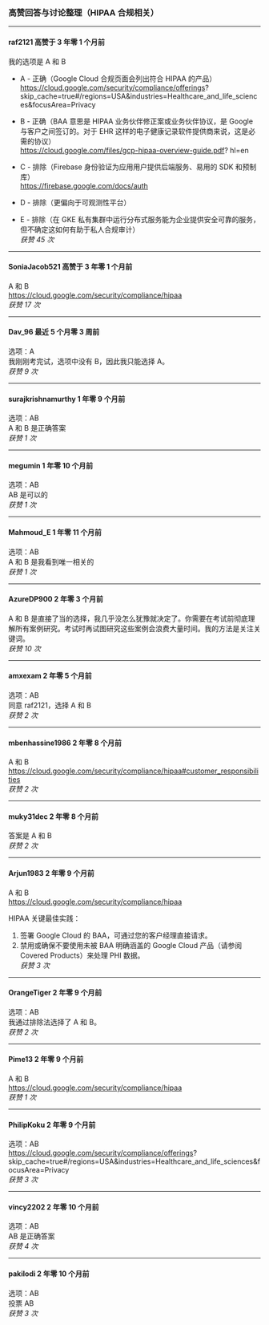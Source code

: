 ### 高赞回答与讨论整理（HIPAA 合规相关）

---

#### raf2121 高赞于 3 年零 1 个月前    
我的选项是 A 和 B  

- A - 正确（Google Cloud 合规页面会列出符合 HIPAA 的产品）  
  https://cloud.google.com/security/compliance/offerings?   skip_cache=true#/regions=USA&industries=Healthcare_and_life_sciences&focusArea=Privacy  

- B - 正确（BAA 意思是 HIPAA 业务伙伴修正案或业务伙伴协议，是 Google 与客户之间签订的。对于 EHR 这样的电子健康记录软件提供商来说，这是必需的协议）  
  https://cloud.google.com/files/gcp-hipaa-overview-guide.pdf?   hl=en  

- C - 排除（Firebase 身份验证为应用用户提供后端服务、易用的 SDK 和预制库）  
  https://firebase.google.com/docs/auth  

- D - 排除（更偏向于可观测性平台）  

- E - 排除（在 GKE 私有集群中运行分布式服务能为企业提供安全可靠的服务，但不确定这如何有助于私人合规审计）  
*获赞 45 次*

---

#### SoniaJacob521 高赞于 3 年零 1 个月前    
A 和 B    
https://cloud.google.com/security/compliance/hipaa  
*获赞 17 次*

---

#### Dav_96 最近 5 个月零 3 周前    
选项：A    
我刚刚考完试，选项中没有 B，因此我只能选择 A。  
*获赞 9 次*

---

#### surajkrishnamurthy 1 年零 9 个月前    
选项：AB    
A 和 B 是正确答案  
*获赞 1 次*

---

#### megumin 1 年零 10 个月前    
选项：AB    
AB 是可以的  
*获赞 1 次*

---

#### Mahmoud_E 1 年零 11 个月前    
选项：AB    
A 和 B 是我看到唯一相关的  
*获赞 1 次*

---

#### AzureDP900 2 年零 3 个月前    
A 和 B 是直接了当的选择，我几乎没怎么犹豫就决定了。你需要在考试前彻底理解所有案例研究。考试时再试图研究这些案例会浪费大量时间。我的方法是关注关键词。  
*获赞 10 次*

---

#### amxexam 2 年零 5 个月前    
选项：AB    
同意 raf2121，选择 A 和 B  
*获赞 2 次*

---

#### mbenhassine1986 2 年零 8 个月前    
A 和 B    
https://cloud.google.com/security/compliance/hipaa#customer_responsibilities  
*获赞 2 次*

---

#### muky31dec 2 年零 8 个月前    
答案是 A 和 B  
*获赞 2 次*

---

#### Arjun1983 2 年零 9 个月前    
A 和 B    
https://cloud.google.com/security/compliance/hipaa  
  
HIPAA 关键最佳实践：  
1. 签署 Google Cloud 的 BAA，可通过您的客户经理直接请求。  
2. 禁用或确保不要使用未被 BAA 明确涵盖的 Google Cloud 产品（请参阅 Covered Products）来处理 PHI 数据。  
*获赞 3 次*

---

#### OrangeTiger 2 年零 9 个月前    
选项：AB    
我通过排除法选择了 A 和 B。  
*获赞 2 次*

---

#### Pime13 2 年零 9 个月前    
A 和 B    
https://cloud.google.com/security/compliance/hipaa  
*获赞 1 次*

---

#### PhilipKoku 2 年零 9 个月前    
选项：AB    
https://cloud.google.com/security/compliance/offerings?   skip_cache=true#/regions=USA&industries=Healthcare_and_life_sciences&focusArea=Privacy  
*获赞 3 次*

---

#### vincy2202 2 年零 10 个月前    
选项：AB    
AB 是正确答案  
*获赞 4 次*

---

#### pakilodi 2 年零 10 个月前    
选项：AB    
投票 AB  
*获赞 3 次*
